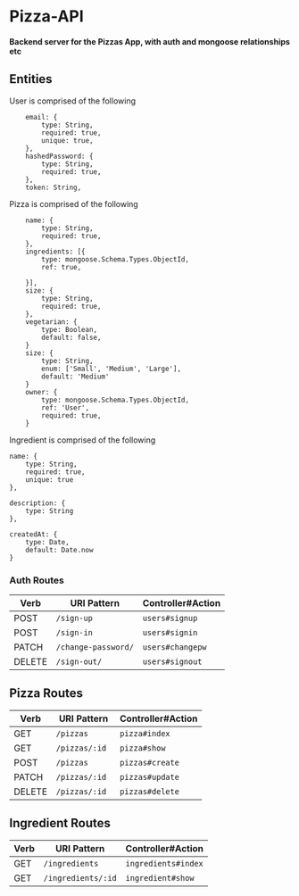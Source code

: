 # Pizza-API

#### Backend server for the Pizzas App, with auth and mongoose relationships etc

## Entities
User is comprised of the following 
    
		email: {
			type: String,
			required: true,
			unique: true,
		},
		hashedPassword: {
			type: String,
			required: true,
		},
		token: String,

	
Pizza is comprised of the following 

        name: {
		    type: String,
			required: true,
		},
		ingredients: [{
			type: mongoose.Schema.Types.ObjectId,
			ref: true,
		
		}],
        size: {
			type: String,
			required: true,
		},
        vegetarian: {
            type: Boolean,
            default: false,
        }
        size: {
            type: String,
            enum: ['Small', 'Medium', 'Large'],
            default: 'Medium'
        }
		owner: {
			type: mongoose.Schema.Types.ObjectId,
			ref: 'User',
			required: true,
		}
Ingredient is comprised of the following

	name: {
        type: String,
        required: true,
        unique: true
    },

    description: {
        type: String
    },

    createdAt: {
        type: Date,
        default: Date.now
    }



### Auth Routes

| Verb   | URI Pattern            | Controller#Action |
|--------|------------------------|-------------------|
| POST   | `/sign-up`             | `users#signup`    |
| POST   | `/sign-in`             | `users#signin`    |
| PATCH  | `/change-password/`    | `users#changepw`  |
| DELETE | `/sign-out/`           | `users#signout`   |

## Pizza Routes

| Verb   | URI Pattern            | Controller#Action |
|--------|------------------------|-------------------|
| GET    | `/pizzas`              | `pizza#index`    |
| GET    | `/pizzas/:id`          | `pizza#show`     |
| POST   | `/pizzas`              | `pizzas#create`  |
| PATCH  | `/pizzas/:id `         | `pizzas#update`  |
| DELETE | `/pizzas/:id`          | `pizzas#delete`  |

## Ingredient Routes

| Verb   | URI Pattern            | Controller#Action |
|--------|------------------------|-------------------|
| GET    | `/ingredients`         | `ingredients#index`|
| GET    | `/ingredients/:id`     | `ingredient#show`  |
